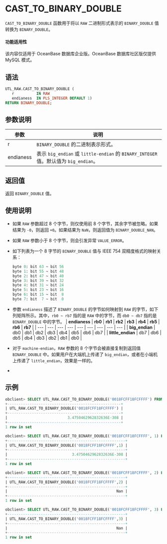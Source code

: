 # CAST_TO_BINARY_DOUBLE

`CAST_TO_BINARY_DOUBLE` 函数用于将以 `RAW` 二进制形式表示的 `BINARY_DOUBLE` 值转换为 `BINARY_DOUBLE`。 

  <main id="notice" >
    <h4>功能适用性</h4>
    <p>该内容仅适用于 OceanBase 数据库企业版。OceanBase 数据库社区版仅提供 MySQL 模式。</p>
  </main>

## 语法

```sql
UTL_RAW.CAST_TO_BINARY_DOUBLE (
   r          IN RAW
   endianess  IN PLS_INTEGER DEFAULT 1) 
RETURN BINARY_DOUBLE;
```

## 参数说明

| **参数** | **说明** |
| --- | --- |
| r | `BINARY_DOUBLE` 的二进制表示形式。 |
| endianess | 表示 `big_endian` 或 `little-endian` 的 `BINARY_INTEGER` 值。默认值为  `big_endian`。 |

## 返回值

返回 `BINARY_DOUBLE` 值。

## 使用说明

- 如果 `RAW` 参数超过 8 个字节，则仅使用前 8 个字节，其余字节被忽略。如果结果为 `-0`，则返回 `+0`。如果结果为 `NaN`，则返回值为 `BINARY_DOUBLE_NAN`。
- 如果 `RAW` 参数小于 8 个字节，则会引发异常 `VALUE_ERROR`。
- 如下列表为一个 8 字节的 `BINARY_DOUBLE` 值与 IEEE 754 双精度格式的映射关系：
   ```sql
   byte 0: bit 63 ~ bit 56
   byte 1: bit 55 ~ bit 48
   byte 2: bit 47 ~ bit 40
   byte 3: bit 39 ~ bit 32
   byte 4: bit 31 ~ bit 24
   byte 5: bit 23 ~ bit 16
   byte 6: bit 15 ~ bit  8
   byte 7: bit  7 ~ bit  0
   ```

- 参数 `endianess` 描述了 `BINARY_DOUBLE` 的字节如何映射到 `RAW` 的字节，如下列矩阵所示。其中，`rb0 ~ rb7` 指的是 `RAW` 中的字节，而 `db0 ~ db7` 指的是 `BINARY_DOUBLE` 中的字节。
   | **endianess** | **rb0** | **rb1** | **rb2** | **rb3** | **rb4** | **rb5** | **rb6** | **rb7** |
   | --- | --- | --- | --- | --- | --- | --- | --- | --- |
   | **big_endian** | db0 | db1 | db2 | db3 | db4 | db5 | db6 | db7 |
   | **little_endian** | db7 | db6 | db5 | db4 | db3 | db2 | db1 | db0 |

- 对于 `machine-endian`，`RAW` 参数的 8 个字节会被直接复制到返回值 `BINARY_DOUBLE` 中。如果用户在大端机上传递了 `big_endian`，或者在小端机上传递了 `little_endian`，效果是一样的。
- 
## 示例
```sql
obclient> SELECT UTL_RAW.CAST_TO_BINARY_DOUBLE('0018FCFF18FCFFFF') FROM DUAL;
+---------------------------------------------------+
| UTL_RAW.CAST_TO_BINARY_DOUBLE('0018FCFF18FCFFFF') |
+---------------------------------------------------+
|                           3.4750462962832636E-308 |
+---------------------------------------------------+
1 row in set 

obclient> SELECT UTL_RAW.CAST_TO_BINARY_DOUBLE('0018FCFF18FCFFFF', 1) FROM DUAL;
+-----------------------------------------------------+
| UTL_RAW.CAST_TO_BINARY_DOUBLE('0018FCFF18FCFFFF',1) |
+-----------------------------------------------------+
|                             3.4750462962832636E-308 |
+-----------------------------------------------------+
1 row in set 

obclient> SELECT UTL_RAW.CAST_TO_BINARY_DOUBLE('0018FCFF18FCFFFF', 2) FROM DUAL;
+-----------------------------------------------------+
| UTL_RAW.CAST_TO_BINARY_DOUBLE('0018FCFF18FCFFFF',2) |
+-----------------------------------------------------+
|                                                 Nan |
+-----------------------------------------------------+
1 row in set 

obclient> SELECT UTL_RAW.CAST_TO_BINARY_DOUBLE('0018FCFF18FCFFFF', 3) FROM DUAL;
+-----------------------------------------------------+
| UTL_RAW.CAST_TO_BINARY_DOUBLE('0018FCFF18FCFFFF',3) |
+-----------------------------------------------------+
|                                                 Nan |
+-----------------------------------------------------+
1 row in set
```